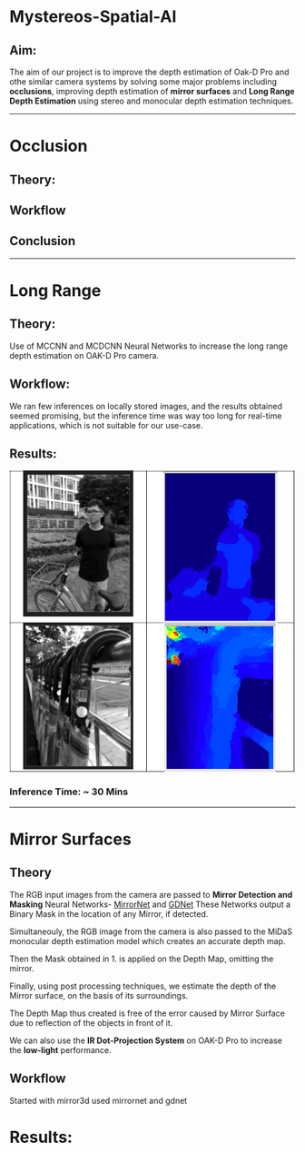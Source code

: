 # Mystereos-Spatial-AI

## **Aim:** 
The aim of our project is to improve the depth estimation of Oak-D Pro and othe similar camera systems by solving some major problems including **occlusions**, improving depth estimation of **mirror surfaces** and **Long Range Depth Estimation** using stereo and monocular depth estimation techniques.

---

# Occlusion
## Theory:

## Workflow

## Conclusion

---

# Long Range
## **Theory:**
Use of MCCNN and MCDCNN Neural Networks to increase the long range depth estimation on OAK-D Pro camera.

## **Workflow:**
We ran few inferences on locally stored images, and the results obtained seemed promising, but the inference time was way too long for real-time applications, which is not suitable for our use-case. 

## **Results:**
![MCCNN Results](Assets/mccnn_result.png)

### **Inference Time:** ~ 30 Mins

---

# **Mirror Surfaces**
## **Theory**
The RGB input images from the camera are passed to **Mirror Detection and Masking** Neural Networks- [MirrorNet](https://mhaiyang.github.io/ICCV2019_MirrorNet/index.html) and [GDNet](https://mhaiyang.github.io/CVPR2020_GDNet/index.html)
These Networks output a Binary Mask in the location of any Mirror, if detected.

Simultaneouly, the RGB image from the camera is also passed to the MiDaS monocular depth estimation model which creates an accurate depth map.

Then the Mask obtained in 1. is applied on the Depth Map, omitting the mirror.

Finally, using post processing techniques, we estimate the depth of the Mirror surface, on the basis of its surroundings.

The Depth Map thus created is free of the error caused by Mirror Surface due to reflection of the objects in front of it.

We can also use the **IR Dot-Projection System** on OAK-D Pro to increase the **low-light** performance.

## **Workflow**
Started with mirror3d
used mirrornet and gdnet  

# Results:
